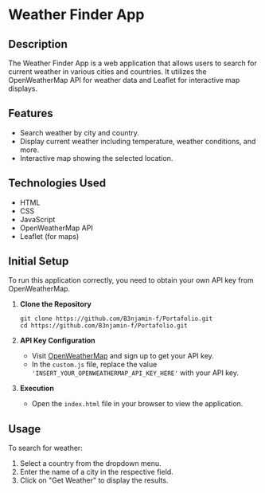 
# Weather Finder App

## Description
The Weather Finder App is a web application that allows users to search for current weather in various cities and countries. It utilizes the OpenWeatherMap API for weather data and Leaflet for interactive map displays.

## Features
- Search weather by city and country.
- Display current weather including temperature, weather conditions, and more.
- Interactive map showing the selected location.

## Technologies Used
- HTML
- CSS
- JavaScript
- OpenWeatherMap API
- Leaflet (for maps)

## Initial Setup
To run this application correctly, you need to obtain your own API key from OpenWeatherMap.

1. **Clone the Repository**
   ```
   git clone https://github.com/B3njamin-f/Portafolio.git
   cd https://github.com/B3njamin-f/Portafolio.git
   ```

2. **API Key Configuration**
   - Visit [OpenWeatherMap](https://openweathermap.org/) and sign up to get your API key.
   - In the `custom.js` file, replace the value `'INSERT_YOUR_OPENWEATHERMAP_API_KEY_HERE'` with your API key.


3. **Execution**
   - Open the `index.html` file in your browser to view the application.

## Usage
To search for weather:
1. Select a country from the dropdown menu.
2. Enter the name of a city in the respective field.
3. Click on "Get Weather" to display the results.


